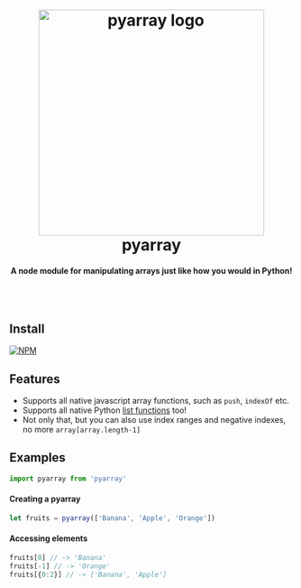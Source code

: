 <h1 align="center">
  <img src="https://raw.githubusercontent.com/gigobyte/pyarray/master/logo.png" alt="pyarray logo" width="400">
  <br>
  pyarray
  <br>
  <h4 align="center">A node module for manipulating arrays just like how you would in Python!</h4>
  <br>
  <br>
</h1>

## Install
[![NPM](https://nodei.co/npm/pyarray.png)](https://nodei.co/npm/pyarray/)

## Features
* Supports all native javascript array functions, such as ```push```, ```indexOf``` etc.
* Supports all native Python [list functions](https://docs.python.org/2/tutorial/datastructures.html#more-on-lists) too!
* Not only that, but you can also use index ranges and negative indexes, no more ```array[array.length-1]```
 
## Examples
```js
import pyarray from 'pyarray'
```
#### Creating a pyarray
```js
let fruits = pyarray(['Banana', 'Apple', 'Orange'])
```
#### Accessing elements
```js
fruits[0] // -> 'Banana'
fruits[-1] // -> 'Orange'
fruits[{0:2}] // -> ['Banana', 'Apple']
```
